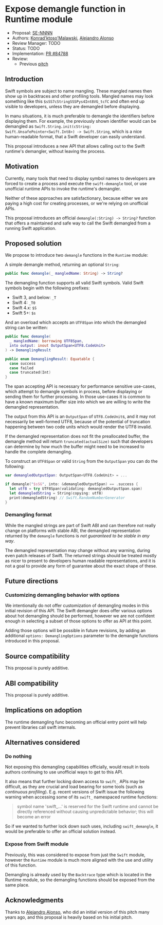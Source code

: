 # Expose demangle function in Runtime module

* Proposal: [SE-NNNN](0496-runtime-demangle.md)
* Authors: [Konrad'ktoso'Malawski](https://github.com/ktoso), [Alejandro Alonso](https://github.com/Azoy)
* Review Manager: TODO
* Status: TODO
* Implementation: [PR #84788](https://github.com/swiftlang/swift/pull/84788)
* Review: 
    * Previous [pitch](https://forums.swift.org/t/demangle-function/25416/16)

## Introduction

Swift symbols are subject to name mangling. These mangled names then show up in backtraces and other profiling tools. Mangled names may look something like this `$sSS7cStringSSSPys4Int8VG_tcfC` and often end up visible to developers, unless they are demangled before displaying. 

In manu situations, it is much preferable to demangle the identifiers before displaying them. For example, the previously shown identifier would can be demangled as `Swift.String.init(cString: Swift.UnsafePointer<Swift.Int8>) -> Swift.String`, which is a nice human-readable format, that a Swift developer can easily understand.

This proposal introduces a new API that allows calling out to the Swift runtime's demangler, without leaving the process.

## Motivation

Currently, many tools that need to display symbol names to developers are forced to create a process and execute the `swift-demangle` tool, or use unofficial runtime APIs to invoke the runtime's demangler.

Neither of these approaches are satisfactionary, because either we are paying a high cost for creating processes, or we're relying on unofficial APIs.

This proposal introduces an official `demangle(:String) -> String?` function that offers a maintained and safe way to call the Swift demangled from a running Swift application.

## Proposed solution

We propose to introduce two `demangle` functions in the `Runtime` module:

A simple demangle method, returning an optional `String`:

```swift
public func demangle(_ mangledName: String) -> String?
```

The demangling function supports all valid Swift symbols. Valid Swift symbols begin with the following prefixes:

- Swift 3, and below: `_T`
- Swift 4: `_T0`
- Swift 4.x: `$S`
- Swift 5+: `$s`

And an overload which accepts an `UTF8Span` into which the demangled string can be written:

```swift
public func demangle(
  _ mangledName: borrowing UTF8Span,
  into output: inout OutputSpan<UTF8.CodeUnit>
) -> DemanglingResult

public enum DemanglingResult: Equatable {
  case success
  case failed
  case truncated(Int)
}
```

The span accepting API is necessary for performance sensitive use-cases, which attempt to demangle symbols in process, before displaying or sending them for further processing. In those use-cases it is common to have a known maximum buffer size into which we are willing to write the demangled representation.

The output from this API is an `OutputSpan` of `UTF8.CodeUnit`s, and it may not necessarily be well-formed UTF8, because of the potential of truncation happening between two code units which would render the UTF8 invalid.

If the demangled representation does not fit the preallocated buffer, the demangle method will return `truncated(actualSize)` such that developers can determine by how much the buffer might need to be increased to handle the complete demangling.

To construct an `UTF8Span` or valid `String` from the `OutputSpan` you can do the following:

```swift
var demangledOutputSpan: OutputSpan<UTF8.CodeUnit> = ...

if demangle("$sSG", into: &demangledOutputSpan) == .success {
  let utf8 = try UTF8Span(validating: demangledOutputSpan.span)
  let demangledString = String(copying: utf8)
  print(demangledString) // Swift.RandomNumberGenerator
}
```

### Demangling format

While the mangled strings are part of Swift ABI and can therefore not really change on platforms with stable ABI, the demangled representation returned by the `demangle` functions is _not guaranteed to be stable in any way_.

The demangled representation may change without any warning, during even patch releases of Swift. The returned strings should be treated mostly as nicer to present to developers human readable representations, and it is not a goal to provide any form of guarantee about the exact shape of these.

## Future directions

### Customizing demangling behavior with options

We intentionally do not offer customization of demangling modes in this initial revision of this API. The Swift demangler does offer various options about hot demangling should be performed, however we are not confident enough in selecting a subset of those options to offer as API at this point.

Adding those options will be possible in future revisions, by adding an additional `options: DemanglingOptions` parameter to the demangle functions introduced in this proposal.

## Source compatibility

This proposal is purely additive.

## ABI compatibility

This proposal is purely additive.

## Implications on adoption

The runtime demangling func becoming an official entry point will help prevent libraries call swift internals.

## Alternatives considered

### Do nothing

Not exposing this demangling capabilities officially, would result in tools authors continuing to use 
unofficial ways to get to this API. 

It also means that further locking down access to `swift_` APIs may be difficult,
as they are crucial and load bearing for some tools (such as *continuous profiling*).
E.g. recent versions of Swift issue the following warning when accessing some of its `swift_` namespaced runtime functions:

> symbol name 'swift_...' is reserved for the Swift runtime and cannot be directly referenced without causing unpredictable behavior; this will become an error

So if we wanted to further lock down such uses, including `swift_demangle`, it would be preferable to offer an official solution instead.

### Expose from Swift module

Previously, this was considered to expose from just the `Swift` module, however the `Runtime`
module is much more aligned with the use and utility of this function. 

Demangling is already used by the `Backtrace` type which is located in the Runtime module,
so the demangling functions should be exposed from the same place.

## Acknowledgments

Thanks to [Alejandro Alonso](https://github.com/Azoy), who did an initial version of this pitch many years ago, and this proposal is heavily based on his initial pitch.
